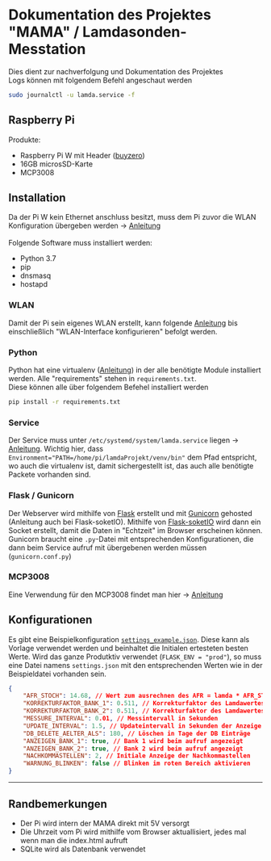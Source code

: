 # Dokumentation des Projektes "MAMA" / Lamdasonden-Messtation
Dies dient zur nachverfolgung und Dokumentation des Projektes<br>
Logs können mit folgendem Befehl angeschaut werden
```bash
sudo journalctl -u lamda.service -f
```

## Raspberry Pi
Produkte:
- Raspberry Pi W mit Header ([buyzero](https://buyzero.de/products/raspberry-pi-zero-wh-mit-bestucktem-header))
- 16GB microsSD-Karte
- MCP3008

## Installation
Da der Pi W kein Ethernet anschluss besitzt, muss dem Pi zuvor die WLAN Konfiguration übergeben werden -> [Anleitung](https://www.dahlen.org/2017/10/raspberry-pi-zero-w-headless-setup/) <br>
<br>
Folgende Software muss installiert werden:
- Python 3.7
- pip
- dnsmasq 
- hostapd

### WLAN
Damit der Pi sein eigenes WLAN erstellt, kann folgende [Anleitung](https://www.elektronik-kompendium.de/sites/raspberry-pi/2002171.htm) bis einschließlich "WLAN-Interface konfigurieren" befolgt werden.

### Python
Python hat eine virtualenv ([Anleitung](https://bodo-schoenfeld.de/eine-virtuelle-umgebung-fuer-python-erstellen/)) in der alle benötigte Module installiert werden. Alle "requirements" stehen in `requirements.txt`. <br>
Diese können alle über folgendem Befehel installiert werden 
```bash
pip install -r requirements.txt
```

### Service
Der Service muss unter `/etc/systemd/system/lamda.service` liegen -> [Anleitung](https://www.raspberrypi.org/documentation/linux/usage/systemd.md). Wichtig hier, dass `Environment="PATH=/home/pi/lamdaProjekt/venv/bin"` dem Pfad entspricht, wo auch die virtualenv ist, damit sichergestellt ist, das auch alle benötigte Packete vorhanden sind.

### Flask / Gunicorn
Der Webserver wird mithilfe von [Flask](https://flask.palletsprojects.com/en/1.1.x/) erstellt und mit [Gunicorn](https://docs.gunicorn.org/en/stable/run.html) gehosted (Anleitung auch bei Flask-soketIO). Mithilfe von [Flask-soketIO](https://flask.palletsprojects.com/en/1.1.x/api/#blueprint-objects) wird dann ein Socket erstellt, damit die Daten in "Echtzeit" im Browser erscheinen können. Gunicorn braucht eine `.py`-Datei mit entsprechenden Konfigurationen, die dann beim Service aufruf mit übergebenen werden müssen (`gunicorn.conf.py`)

### MCP3008
Eine Verwendung für den MCP3008 findet man hier -> [Anleitung](https://tutorials-raspberrypi.de/raspberry-pi-mcp3008-analoge-signale-auslesen/)

## Konfigurationen
Es gibt eine Beispielkonfiguration [`settings_example.json`](settings_example.json). Diese kann als Vorlage verwendet werden und beinhaltet die Initialen ertesteten besten Werte. Wird das ganze Produtktiv verwendet (`FLASK_ENV = "prod"`), so muss eine Datei namens `settings.json` mit den entsprechenden Werten wie in der Beispieldatei vorhanden sein.

```json
{
    "AFR_STOCH": 14.68, // Wert zum ausrechnen des AFR = lamda * AFR_STOCH 
    "KORREKTURFAKTOR_BANK_1": 0.511, // Korrekturfaktor des Lamdawertes Bank 1
    "KORREKTURFAKTOR_BANK_2": 0.511, // Korrekturfaktor des Lamdawertes Bank 1
    "MESSURE_INTERVAL": 0.01, // Messintervall in Sekunden
    "UPDATE_INTERVAL": 1.5, // Updateintervall in Sekunden der Anzeige
    "DB_DELETE_AELTER_ALS": 180, // Löschen in Tage der DB Einträge
    "ANZEIGEN_BANK_1": true, // Bank 1 wird beim aufruf angezeigt
    "ANZEIGEN_BANK_2": true, // Bank 2 wird beim aufruf angezeigt
    "NACHKOMMASTELLEN": 2, // Initiale Anzeige der Nachkommastellen
    "WARNUNG_BLINKEN": false // Blinken im roten Bereich aktivieren
}
```

---

## Randbemerkungen
- Der Pi wird intern der MAMA direkt mit 5V versorgt
- Die Uhrzeit vom Pi wird mithilfe vom Browser aktuallisiert, jedes mal wenn man die index.html aufruft
- SQLite wird als Datenbank verwendet
